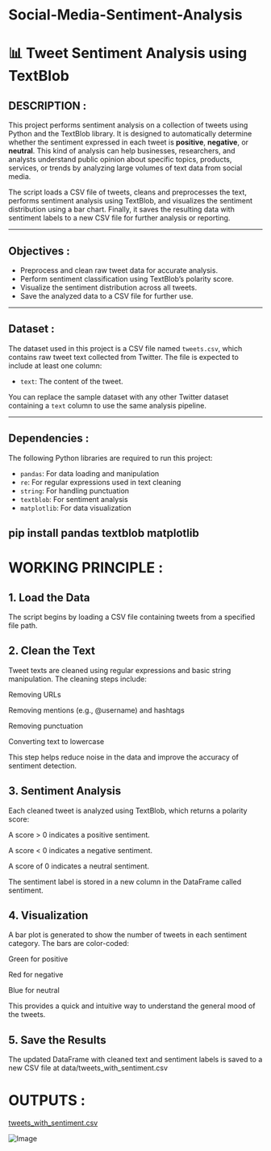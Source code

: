 # Social-Media-Sentiment-Analysis

# 📊 Tweet Sentiment Analysis using TextBlob

## DESCRIPTION :

This project performs sentiment analysis on a collection of tweets using Python and the TextBlob library. It is designed to automatically determine whether the sentiment expressed in each tweet is **positive**, **negative**, or **neutral**. This kind of analysis can help businesses, researchers, and analysts understand public opinion about specific topics, products, services, or trends by analyzing large volumes of text data from social media.

The script loads a CSV file of tweets, cleans and preprocesses the text, performs sentiment analysis using TextBlob, and visualizes the sentiment distribution using a bar chart. Finally, it saves the resulting data with sentiment labels to a new CSV file for further analysis or reporting.

---

## Objectives :

- Preprocess and clean raw tweet data for accurate analysis.
- Perform sentiment classification using TextBlob’s polarity score.
- Visualize the sentiment distribution across all tweets.
- Save the analyzed data to a CSV file for further use.

---

## Dataset :

The dataset used in this project is a CSV file named `tweets.csv`, which contains raw tweet text collected from Twitter. The file is expected to include at least one column:
- `text`: The content of the tweet.

You can replace the sample dataset with any other Twitter dataset containing a `text` column to use the same analysis pipeline.

---

## Dependencies :

The following Python libraries are required to run this project:

- `pandas`: For data loading and manipulation
- `re`: For regular expressions used in text cleaning
- `string`: For handling punctuation
- `textblob`: For sentiment analysis
- `matplotlib`: For data visualization

pip install pandas textblob matplotlib
---

# WORKING PRINCIPLE :
## 1. Load the Data

 The script begins by loading a CSV file containing tweets from a specified file path.

## 2. Clean the Text

 Tweet texts are cleaned using regular expressions and basic string manipulation. The cleaning steps include:

Removing URLs

Removing mentions (e.g., @username) and hashtags

Removing punctuation

Converting text to lowercase

 This step helps reduce noise in the data and improve the accuracy of sentiment detection.


## 3. Sentiment Analysis

Each cleaned tweet is analyzed using TextBlob, which returns a polarity score:

A score > 0 indicates a positive sentiment.

A score < 0 indicates a negative sentiment.

A score of 0 indicates a neutral sentiment.

The sentiment label is stored in a new column in the DataFrame called sentiment.


## 4. Visualization

 A bar plot is generated to show the number of tweets in each sentiment category. The bars are color-coded:

Green for positive

Red for negative

Blue for neutral

This provides a quick and intuitive way to understand the general mood of the tweets.

## 5. Save the Results

The updated DataFrame with cleaned text and sentiment labels is saved to a new CSV file at data/tweets_with_sentiment.csv



# OUTPUTS :



[tweets_with_sentiment.csv](https://github.com/user-attachments/files/20565781/tweets_with_sentiment.csv)

![Image](https://github.com/user-attachments/assets/1c243e1e-4a09-4b74-be9e-63d73f7db5f2)
